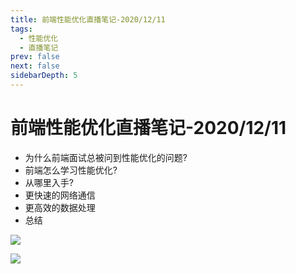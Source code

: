 ```yaml
---
title: 前端性能优化直播笔记-2020/12/11
tags: 
  - 性能优化
  - 直播笔记
prev: false
next: false
sidebarDepth: 5
---
```


# 前端性能优化直播笔记-2020/12/11

- 为什么前端面试总被问到性能优化的问题?
- 前端怎么学习性能优化?
- 从哪里入手?
- 更快速的网络通信
- 更高效的数据处理
- 总结

![](https://p6-juejin.byteimg.com/tos-cn-i-k3u1fbpfcp/650a245483af4b06b5a328173e42275f~tplv-k3u1fbpfcp-watermark.image)

![](https://p3-juejin.byteimg.com/tos-cn-i-k3u1fbpfcp/7b0f81cd0a8b4ab2b8473a1c3df1a9a0~tplv-k3u1fbpfcp-watermark.image)


